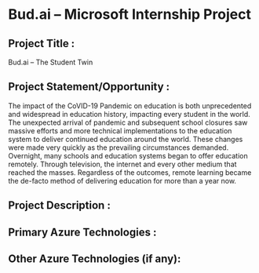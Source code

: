# Bud.ai – Microsoft Internship Project

## Project Title : 
Bud.ai – The Student Twin

## Project Statement/Opportunity : 
The impact of the CoVID-19 Pandemic on education is both unprecedented and widespread in education history, impacting every student in the world. The unexpected arrival of pandemic and subsequent school closures saw massive efforts and more technical implementations to the education system to deliver continued education around the world. These changes were made very quickly as the prevailing circumstances demanded. Overnight, many schools and education systems began to offer education remotely. Through television, the internet and every other medium that reached the masses. Regardless of the outcomes, remote learning became the de-facto method of delivering education for more than a year now.
	
## Project Description :

## Primary Azure Technologies : 

## Other Azure Technologies (if any):
